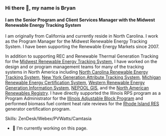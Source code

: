 ### Hi there 👋, my name is Bryan
#### I am the Senior Program and Client Services Manager with the Midwest Renewable Energy Tracking System
I am originally from California and currently reside in North Carolina. I work as the Program Manager for the Midwest Renewable Energy Tracking System. I have been supporting the Renewable Energy Markets since 2007.  

In addition to supporting REC and Renewable Thermal Generation Tracking for the [Midwest Renewable Energy Tracking System](https://www.mrets.org/), I have worked on the design and or program management teams for many of the tracking systems in North America including [North Carolina Renewable Energy Tracking System](https://www.ncrets.org/), [New York Generation Attribute Tracking System](https://www.nyserda.ny.gov/All-Programs/NYGATS), [Michigan Renewable Energy Certification System](https://www.mirecs.org/), [Western Renewable Energy Generation Information System](https://www.wecc.org/WREGIS/Pages/Default.aspx), [NEPOOL GIS](https://www.nepoolgis.com/), and the [North American Renewables Registry](https://apx.com/about-nar/). I have directly supported the Illinois RPS program as a Program Administrator for the [Illinois Adjustable Block Program](https://illinoisabp.com/) and performed biomass fuel content heat rate reviews for the [Rhode Island RES](https://rhodeislandres.com/) generator certification program.

Skills: ZenDesk/Webex/PVWatts/Camtasia

- 🔭 I’m currently working on this page. 




